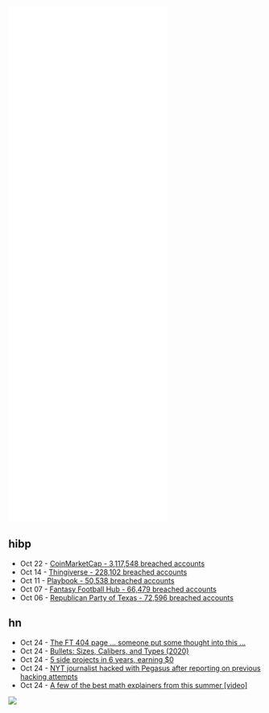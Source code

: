 ![Metrics](https://raw.githubusercontent.com/phixion/phixion/master/metrics.svg)

## hibp

<!--
for https://github.com/phixion/phixion/blob/main/.github/workflows/feeds.yml
-->
<!--START_SECTION:haveibeenpwnd-->
- Oct 22 - [CoinMarketCap - 3,117,548 breached accounts](https://haveibeenpwned.com/PwnedWebsites#CoinMarketCap)
- Oct 14 - [Thingiverse - 228,102 breached accounts](https://haveibeenpwned.com/PwnedWebsites#Thingiverse)
- Oct 11 - [Playbook - 50,538 breached accounts](https://haveibeenpwned.com/PwnedWebsites#Playbook)
- Oct 07 - [Fantasy Football Hub - 66,479 breached accounts](https://haveibeenpwned.com/PwnedWebsites#FantasyFootballHub)
- Oct 06 - [Republican Party of Texas - 72,596 breached accounts](https://haveibeenpwned.com/PwnedWebsites#RepublicanPartyOfTexas)
<!--END_SECTION:haveibeenpwnd-->

## hn

<!--
for https://github.com/phixion/phixion/blob/main/.github/workflows/feeds.yml
-->
<!--START_SECTION:hn-->
- Oct 24 - [The FT 404 page ... someone put some thought into this ...](https://www.ft.com/3lJQa6w)
- Oct 24 - [Bullets: Sizes, Calibers, and Types (2020)](https://www.pewpewtactical.com/bullet-sizes-calibers-and-types/)
- Oct 24 - [5 side projects in 6 years, earning $0](https://kwcodes.com/how-i-failed-5-side-projects-in-6-years-earning-0/)
- Oct 24 - [NYT journalist hacked with Pegasus after reporting on previous hacking attempts](https://citizenlab.ca/2021/10/breaking-news-new-york-times-journalist-ben-hubbard-pegasus/)
- Oct 24 - [A few of the best math explainers from this summer [video]](https://www.youtube.com/watch?v=F3Qixy-r_rQ)
<!--END_SECTION:hn-->

<!--
for https://yhype.me
-->
![](https://hit.yhype.me/github/profile?user_id=13013670)
